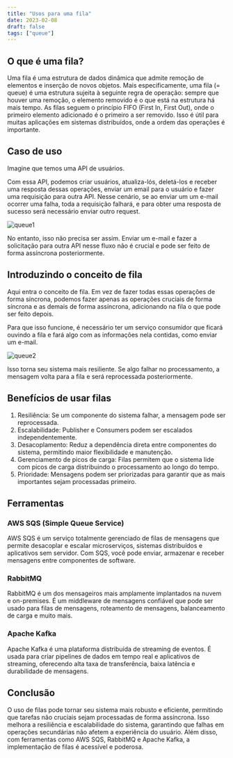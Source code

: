 ```yaml
---
title: "Usos para uma fila"
date: 2023-02-08
draft: false
tags: ["queue"]
---
```


## O que é uma fila?
Uma fila é uma estrutura de dados dinâmica que admite remoção de elementos e inserção de novos objetos. Mais especificamente, uma fila (= queue) é uma estrutura sujeita à seguinte regra de operação: sempre que houver uma remoção, o elemento removido é o que está na estrutura há mais tempo.
As filas seguem o princípio FIFO (First In, First Out), onde o primeiro elemento adicionado é o primeiro a ser removido. Isso é útil para muitas aplicações em sistemas distribuídos, onde a ordem das operações é importante.

## Caso de uso
Imagine que temos uma API de usuários.

Com essa API, podemos criar usuários, atualiza-lós, deletá-los e receber uma resposta dessas operações, enviar um email para o usuário e fazer uma requisição para outra API.
Nesse cenário, se ao enviar um um e-mail ocorrer uma falha, toda a requisição falhará, e para obter uma resposta de sucesso será necessário enviar outro request.

![queue1](/img/queue1.png)

No entanto, isso não precisa ser assim. Enviar um e-mail e fazer a solicitação para outra API nesse fluxo não é crucial e pode ser feito de forma assíncrona posteriormente.

## Introduzindo o conceito de fila
Aqui entra o conceito de fila. Em vez de fazer todas essas operações de forma síncrona, podemos fazer apenas as operações cruciais de forma síncrona e as demais de forma assíncrona, adicionando na fila o que pode ser feito depois.

Para que isso funcione, é necessário ter um serviço consumidor que ficará ouvindo a fila e fará algo com as informações nela contidas, como enviar um e-mail.

![queue2](/img/queue3.png)

Isso torna seu sistema mais resiliente. Se algo falhar no processamento, a mensagem volta para a fila e será reprocessada posteriormente.

## Benefícios de usar filas
1. Resiliência: Se um componente do sistema falhar, a mensagem pode ser reprocessada.
2. Escalabilidade: Publisher e Consumers podem ser escalados independentemente.
3. Desacoplamento: Reduz a dependência direta entre componentes do sistema, permitindo maior flexibilidade e manutenção.
4. Gerenciamento de picos de carga: Filas permitem que o sistema lide com picos de carga distribuindo o processamento ao longo do tempo.
5. Prioridade: Mensagens podem ser priorizadas para garantir que as mais importantes sejam processadas primeiro.

## Ferramentas
### AWS SQS (Simple Queue Service)
AWS SQS é um serviço totalmente gerenciado de filas de mensagens que permite desacoplar e escalar microserviços, sistemas distribuídos e aplicativos sem servidor. Com SQS, você pode enviar, armazenar e receber mensagens entre componentes de software.

### RabbitMQ
RabbitMQ é um dos mensageiros mais amplamente implantados na nuvem e on-premises. É um middleware de mensagens confiável que pode ser usado para filas de mensagens, roteamento de mensagens, balanceamento de carga e muito mais.

### Apache Kafka
Apache Kafka é uma plataforma distribuída de streaming de eventos. É usada para criar pipelines de dados em tempo real e aplicativos de streaming, oferecendo alta taxa de transferência, baixa latência e durabilidade de mensagens.

## Conclusão
O uso de filas pode tornar seu sistema mais robusto e eficiente, permitindo que tarefas não cruciais sejam processadas de forma assíncrona. Isso melhora a resiliência e escalabilidade do sistema, garantindo que falhas em operações secundárias não afetem a experiência do usuário. Além disso, com ferramentas como AWS SQS, RabbitMQ e Apache Kafka, a implementação de filas é acessível e poderosa.
